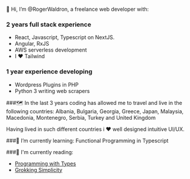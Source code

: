 👋 Hi, I’m @RogerWaldron, a freelance web developer with:

  ### 2 years full stack experience 
  * React, Javascript, Typescript on NextJS.
  * Angular, RxJS
  * AWS serverless development
  * I ♥️ Tailwind
  
  ### 1 year experience developing 
  * Wordpress Plugins in PHP
  * Python 3 writing web scrapers
  

###🗺️ In the last 3 years coding has allowed me to travel and live in the following countries: 
Albania, Bulgaria, Georgia, Greece, Japan, Malaysia, Macedonia, Montenegro, Serbia, Turkey and United Kingdom
    
Having lived in such different countries i ♥️ well designed intuitive UI/UX. 

###🌱 I’m currently learning: Functional Programming in Typescript

###📝 I'm currently reading: 
  * [Programming with Types](https://www.manning.com/books/programming-with-types)
  * [Grokking Simplicity](https://www.manning.com/books/grokking-simplicity)

<!---
RogerWaldron/RogerWaldron is a ✨ special ✨ repository because its `README.md` (this file) appears on your GitHub profile.
You can click the Preview link to take a look at your changes.
--->

